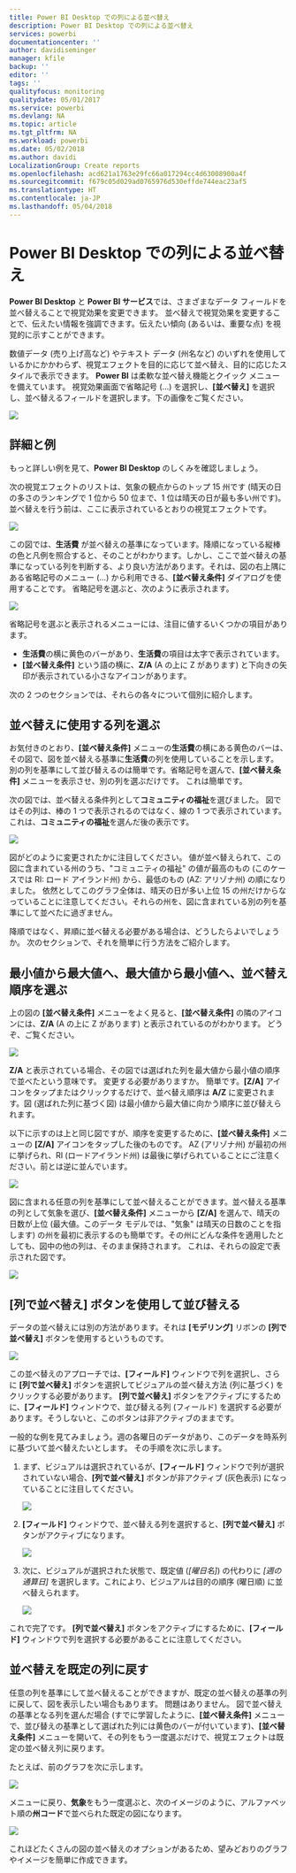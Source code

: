 ```yaml
---
title: Power BI Desktop での列による並べ替え
description: Power BI Desktop での列による並べ替え
services: powerbi
documentationcenter: ''
author: davidiseminger
manager: kfile
backup: ''
editor: ''
tags: ''
qualityfocus: monitoring
qualitydate: 05/01/2017
ms.service: powerbi
ms.devlang: NA
ms.topic: article
ms.tgt_pltfrm: NA
ms.workload: powerbi
ms.date: 05/02/2018
ms.author: davidi
LocalizationGroup: Create reports
ms.openlocfilehash: acd621a1763e29fc66a017294cc4d63008900a4f
ms.sourcegitcommit: f679c05d029ad0765976d530effde744eac23af5
ms.translationtype: HT
ms.contentlocale: ja-JP
ms.lasthandoff: 05/04/2018
---
```

# <a name="sort-by-column-in-power-bi-desktop"></a>Power BI Desktop での列による並べ替え
**Power BI Desktop** と **Power BI サービス**では、さまざまなデータ フィールドを並べ替えることで視覚効果を変更できます。 並べ替えで視覚効果を変更することで、伝えたい情報を強調できます。伝えたい傾向 (あるいは、重要な点) を視覚的に示すことができます。

数値データ (売り上げ高など) やテキスト データ (州名など) のいずれを使用しているかにかかわらず、視覚エフェクトを目的に応じて並べ替え、目的に応じたスタイルで表示できます。  **Power BI** は柔軟な並べ替え機能とクイック メニューを備えています。 視覚効果画面で省略記号 (...) を選択し、**[並べ替え]** を選択し、並べ替えるフィールドを選択します。下の画像をご覧ください。

![](media/desktop-sort-by-column/sortbycolumn_2.png)

## <a name="more-depth-and-an-example"></a>詳細と例
もっと詳しい例を見て、**Power BI Desktop** のしくみを確認しましょう。

次の視覚エフェクトのリストは、気象の観点からのトップ 15 州です (晴天の日の多さのランキングで 1 位から 50 位まで、1 位は晴天の日が最も多い州です)。 並べ替えを行う前は、ここに表示されているとおりの視覚エフェクトです。

![](media/desktop-sort-by-column/sortbycolumn_1.png)

この図では、**生活費** が並べ替えの基準になっています。降順になっている縦棒の色と凡例を照合すると、そのことがわかります。しかし、ここで並べ替えの基準になっている列を判断する、より良い方法があります。それは、図の右上隅にある省略記号のメニュー (...) から利用できる、**[並べ替え条件]** ダイアログを使用することです。 省略記号を選ぶと、次のように表示されます。

![](media/desktop-sort-by-column/sortbycolumn_2.png)

省略記号を選ぶと表示されるメニューには、注目に値するいくつかの項目があります。

* **生活費**の横に黄色のバーがあり、**生活費**の項目は太字で表示されています。
* **[並べ替え条件]** という語の横に、**Z/A** (A の上に Z があります) と下向きの矢印が表示されている小さなアイコンがあります。

次の 2 つのセクションでは、それらの各々について個別に紹介します。

## <a name="selecting-which-column-to-use-for-sorting"></a>並べ替えに使用する列を選ぶ
お気付きのとおり、**[並べ替え条件]** メニューの**生活費**の横にある黄色のバーは、その図で、図を並べ替える基準に**生活費**の列を使用していることを示します。 別の列を基準にして並び替えるのは簡単です。省略記号を選んで、**[並べ替え条件]** メニューを表示させ、別の列を選ぶだけです。 これは簡単です。

次の図では、並べ替える条件列として**コミュニティの福祉**を選びました。 図ではその列は、棒の 1 つで表示されるのではなく、線の 1 つで表示されています。 これは、**コミュニティの福祉**を選んだ後の表示です。

![](media/desktop-sort-by-column/sortbycolumn_3.png)

図がどのように変更されたかに注目してください。 値が並べ替えられて、この図に含まれている州のうち、"コミュニティの福祉" の値が最高のもの (このケースでは RI: ロード アイランド州) から、最低のもの (AZ: アリゾナ州) の順になりました。 依然としてこのグラフ全体は、晴天の日が多い上位 15 の州だけからなっていることに注意してください。それらの州を、図に含まれている別の列を基準にして並べたに過ぎません。

降順ではなく、昇順に並べ替える必要がある場合は、どうしたらよいでしょうか。 次のセクションで、それを簡単に行う方法をご紹介します。

## <a name="selecting-the-sort-order---smallest-to-largest-largest-to-smallest"></a>最小値から最大値へ、最大値から最小値へ、並べ替え順序を選ぶ
上の図の **[並べ替え条件]** メニューをよく見ると、**[並べ替え条件]** の隣のアイコンには、**Z/A** (A の上に Z があります) と表示されているのがわかります。 どうぞ、ご覧ください。

![](media/desktop-sort-by-column/sortbycolumn_4.png)

**Z/A** と表示されている場合、その図では選ばれた列を最大値から最小値の順序で並べたという意味です。 変更する必要がありますか。 簡単です。**[Z/A]** アイコンをタップまたはクリックするだけで、並べ替え順序は **A/Z** に変更されます。図 (選ばれた列に基づく図) は最小値から最大値に向かう順序に並び替えられます。

以下に示すのは上と同じ図ですが、順序を変更するために、**[並べ替え条件]** メニューの **[Z/A]** アイコンをタップした後のものです。 AZ (アリゾナ州) が最初の州に挙げられ、RI (ロードアイランド州) は最後に挙げられていることにご注意ください。前とは逆に並んでいます。

![](media/desktop-sort-by-column/sortbycolumn_5.png)

図に含まれる任意の列を基準にして並べ替えることができます。並べ替える基準の列として気象を選び、**[並べ替え条件]** メニューから **[Z/A]** を選んで、晴天の日数が上位 (最大値。このデータ モデルでは、"気象" は晴天の日数のことを指します) の州を最初に表示するのも簡単です。その州にどんな条件を適用したとしても、図中の他の列は、そのまま保持されます。 これは、それらの設定で表示された図です。

![](media/desktop-sort-by-column/sortbycolumn_6.png)

## <a name="sort-using-the-sort-by-column-button"></a>[列で並べ替え] ボタンを使用して並び替える
データの並べ替えには別の方法があります。それは **[モデリング]** リボンの **[列で並べ替え]** ボタンを使用するというものです。

![](media/desktop-sort-by-column/sortbycolumn_8.png)

この並べ替えのアプローチでは、**[フィールド]** ウィンドウで列を選択し、さらに **[列で並べ替え]** ボタンを選択してビジュアルの並べ替え方法 (列に基づく) をクリックする必要があります。 **[列で並べ替え]** ボタンをアクティブにするために、**[フィールド]** ウィンドウで、並び替える列 (フィールド) を選択する必要があります。そうしないと、このボタンは非アクティブのままです。

一般的な例を見てみましょう。週の各曜日のデータがあり、このデータを時系列に基づいて並べ替えたいとします。 その手順を次に示します。

1. まず、ビジュアルは選択されているが、**[フィールド]** ウィンドウで列が選択されていない場合、**[列で並べ替え]** ボタンが非アクティブ (灰色表示) になっていることに注目してください。
   
   ![](media/desktop-sort-by-column/sortbycolumn_9a.png)
2. **[フィールド]** ウィンドウで、並べ替える列を選択すると、**[列で並べ替え]** ボタンがアクティブになります。
   
   ![](media/desktop-sort-by-column/sortbycolumn_10.png)
3. 次に、ビジュアルが選択された状態で、既定値 (*[曜日名]*) の代わりに *[週の通算日]* を選択します。これにより、ビジュアルは目的の順序 (曜日順) に並べ替えられます。
   
   ![](media/desktop-sort-by-column/sortbycolumn_11.png)

これで完了です。 **[列で並べ替え]** ボタンをアクティブにするために、**[フィールド]** ウィンドウで列を選択する必要があることに注意してください。

## <a name="getting-back-to-default-column-for-sorting"></a>並べ替えを既定の列に戻す
任意の列を基準にして並べ替えることができますが、既定の並べ替えの基準の列に戻して、図を表示したい場合もあります。 問題はありません。 図で並べ替えの基準となる列を選んだ場合 (すでに学習したように、**[並べ替え条件]** メニューで、並び替えの基準として選ばれた列には黄色のバーが付いています)、**[並べ替え条件]** メニューを開いて、その列をもう一度選ぶだけで、視覚エフェクトは既定の並べ替え列に戻ります。

たとえば、前のグラフを次に示します。

![](media/desktop-sort-by-column/sortbycolumn_6.png)

メニューに戻り、**気象**をもう一度選ぶと、次のイメージのように、アルファベット順の**州コード**で並べられた既定の図になります。

![](media/desktop-sort-by-column/sortbycolumn_7.png)

これほどたくさんの図の並べ替えのオプションがあるため、望みどおりのグラフやイメージを簡単に作成できます。


